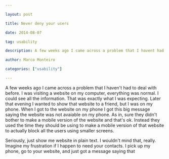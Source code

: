 ---
layout: post
title: Never deny your users
date: 2014-08-07
tag: usability
description: A few weeks ago I came across a problem that I havent had to deal with before. I was visiting a website on my computer, everything was normal.
author: Marco Monteiro
categories: ["usability"]
---

A few weeks ago I came across a problem that I haven't had to deal with before. I was visiting a website on my computer, everything was normal. I could see all the information. That was exactly what I was expecting. Later that evening I wanted to show that website to a friend, but I was on my phone. When I got to the website on my phone I got this big message saying the website was not avaiable on my phone. As in, sure they didn't bother to make a mobile version of the website and that's ok. Instead they used the time they should be using to make a mobile version of that website to actually block all the users using smaller screens.

Seriously, just show me website in plain text. I wouldn't mind that, really. Imagine my frustration if I happen to need your contacts. I pick up my phone, go to your website, and just got a message saying that